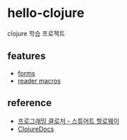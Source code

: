 # hello-clojure

clojure 학습 프로젝트

## features

* [forms](test/forms-test.clj)
* [reader macros](test/reader-macros-test.clj)

## reference

* [프로그래밍 클로저 - 스튜어트 할로웨이](http://goo.gl/jmhrP)
* [ClojureDocs](http://clojuredocs.org/)

